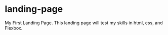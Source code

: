 # landing-page
My First Landing Page.
This landing page will test my skills in html, css, and Flexbox. 
